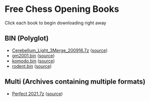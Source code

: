 # Free Chess Opening Books

Click each book to begin downloading right away

## BIN (Polyglot)

- [Cerebellum_Light_3Merge_200916.7z](https://github.com/gmcheems-org/free-opening-books/raw/main/books/bin/Cerebellum_Light_3Merge_200916.7z) ([source](https://zipproth.de/Brainfish/download/))
- [gm2001.bin](https://github.com/gmcheems-org/free-opening-books/raw/main/books/bin/gm2001.bin) ([source](https://github.com/michaeldv/donna_opening_books/))
- [komodo.bin](https://github.com/gmcheems-org/free-opening-books/raw/main/books/bin/komodo.bin) ([source](https://github.com/michaeldv/donna_opening_books/))
- [rodent.bin](https://github.com/gmcheems-org/free-opening-books/raw/main/books/bin/rodent.bin) ([source](https://github.com/michaeldv/donna_opening_books/))


## Multi (Archives containing multiple formats)

- [Perfect 2021.7z](https://github.com/gmcheems-org/free-opening-books/raw/main/books/multi/Perfect%202021.7z) ([source](https://sites.google.com/site/computerschess/perfect-2021-books))

